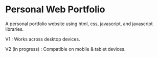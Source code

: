 # Personal Web Portfolio

A personal portfolio website using html, css, javascript, and javascript libraries.

V1 : Works across desktop devices.

V2 (in progress) : Compatible on mobile & tablet devices.
